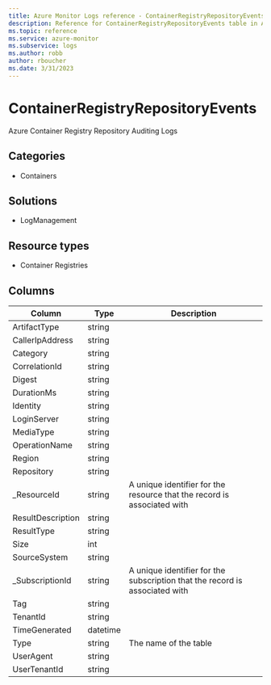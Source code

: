 ```yaml
---
title: Azure Monitor Logs reference - ContainerRegistryRepositoryEvents
description: Reference for ContainerRegistryRepositoryEvents table in Azure Monitor Logs.
ms.topic: reference
ms.service: azure-monitor
ms.subservice: logs
ms.author: robb
author: rboucher
ms.date: 3/31/2023
---
```


# ContainerRegistryRepositoryEvents

 Azure Container Registry Repository Auditing Logs

## Categories

- Containers
## Solutions

- LogManagement
## Resource types

- Container Registries




## Columns

| Column | Type | Description |
| --- | --- | --- |
| ArtifactType | string |  |
| CallerIpAddress | string |  |
| Category | string |  |
| CorrelationId | string |  |
| Digest | string |  |
| DurationMs | string |  |
| Identity | string |  |
| LoginServer | string |  |
| MediaType | string |  |
| OperationName | string |  |
| Region | string |  |
| Repository | string |  |
| _ResourceId | string | A unique identifier for the resource that the record is associated with |
| ResultDescription | string |  |
| ResultType | string |  |
| Size | int |  |
| SourceSystem | string |  |
| _SubscriptionId | string | A unique identifier for the subscription that the record is associated with |
| Tag | string |  |
| TenantId | string |  |
| TimeGenerated | datetime |  |
| Type | string | The name of the table |
| UserAgent | string |  |
| UserTenantId | string |  |
